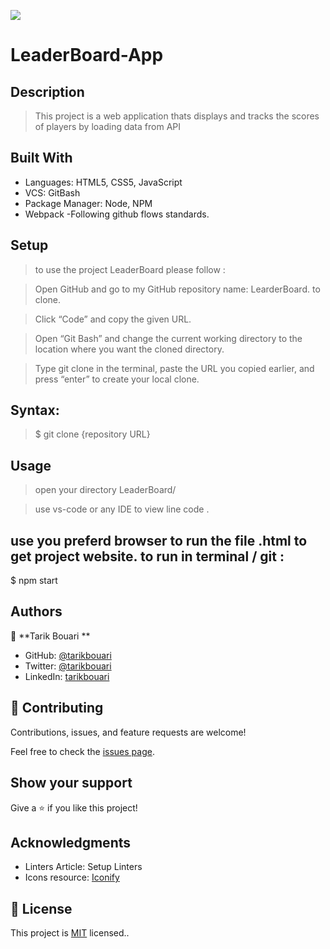 ![](https://img.shields.io/badge/Microverse-blueviolet)

# LeaderBoard-App

## Description

> This project is a web application thats displays and tracks the scores of players by loading
> data from API

## Built With

- Languages: HTML5, CSS5, JavaScript
- VCS: GitBash
- Package Manager: Node, NPM
- Webpack
  -Following github flows standards.

## Setup

> to use the project LeaderBoard please follow :

> Open GitHub and go to my GitHub repository name: LearderBoard. to clone.

> Click “Code” and copy the given URL.

> Open “Git Bash” and change the current working directory to the location where you want the cloned directory.

> Type git clone in the terminal, paste the URL you copied earlier, and press “enter” to create your local clone.

## Syntax:

> $ git clone {repository URL}

## Usage

> open your directory LeaderBoard/

> use vs-code or any IDE to view line code .

## use you preferd browser to run the file .html to get project website. to run in terminal / git :

$ npm start

## Authors

👤 **Tarik Bouari **

- GitHub: [@tarikbouari](https://github.com/tarikbouari)
- Twitter: [@tarikbouari](https://twitter.com/TarikBouari)
- LinkedIn: [tarikbouari](https://www.linkedin.com/in/tarik-bouari-44b7191a6/)

## 🤝 Contributing

Contributions, issues, and feature requests are welcome!

Feel free to check the [issues page](../../issues/).

## Show your support

Give a ⭐️ if you like this project!

## Acknowledgments

- Linters Article: Setup Linters
- Icons resource: [Iconify](https://iconify.design/cons8)

## 📝 License

This project is [MIT](./MIT.md) licensed..
